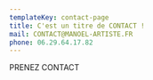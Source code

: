 ```yaml
---
templateKey: contact-page
title: C'est un titre de CONTACT !
mail: CONTACT@MANOEL-ARTISTE.FR
phone: 06.29.64.17.82
---
```


PRENEZ CONTACT
